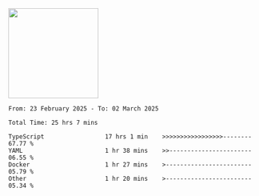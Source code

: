 <img height="180em" src="https://github-readme-stats-eight-theta.vercel.app/api?username=bkundev&show_icons=true&theme=radical&include_all_commits=true&count_private=true"/>
<!--START_SECTION:waka-->

```all_time
From: 23 February 2025 - To: 02 March 2025

Total Time: 25 hrs 7 mins

TypeScript                 17 hrs 1 min    >>>>>>>>>>>>>>>>>--------   67.77 %
YAML                       1 hr 38 mins    >>-----------------------   06.55 %
Docker                     1 hr 27 mins    >------------------------   05.79 %
Other                      1 hr 20 mins    >------------------------   05.34 %
```

<!--END_SECTION:waka-->